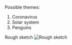 Possible themes:
1. Coronavirus
2. Solar system
3. Penguins

Rough sketch
![Rough sketch](https://raw.githubusercontent.com/vtn238/machineLab/master/finalProject/IMG_20200401_114123.jpg)

